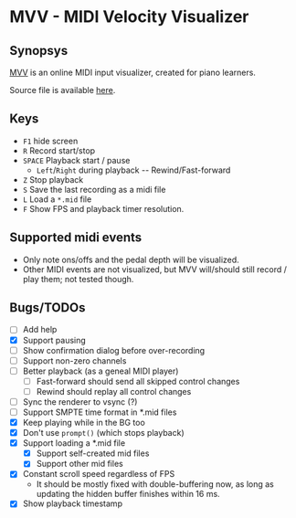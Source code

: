 # MVV - MIDI Velocity Visualizer

## Synopsys

[MVV](https://omakoto.github.io/mvv/) is an online MIDI input visualizer, created for piano learners.

Source file is available [here](https://github.com/omakoto/mvv).

## Keys

- `F1` hide screen
- `R` Record start/stop
- `SPACE` Playback start / pause
  - `Left`/`Right` during playback -- Rewind/Fast-forward
- `Z` Stop playback
- `S` Save the last recording as a midi file
- `L` Load a `*.mid` file
- `F` Show FPS and playback timer resolution.

## Supported midi events

- Only note ons/offs and the pedal depth will be visualized.
- Other MIDI events are not visualized, but MVV will/should still record / play them; not tested though.

## Bugs/TODOs

- [ ] Add help
- [X] Support pausing
- [ ] Show confirmation dialog before over-recording
- [ ] Support non-zero channels
- [ ] Better playback (as a geneal MIDI player)
  - [ ] Fast-forward should send all skipped control changes
  - [ ] Rewind should replay all control changes
- [ ] Sync the renderer to vsync (?)
- [ ] Support SMPTE time format in *.mid files
- [X] Keep playing while in the BG too
- [X] Don't use `prompt()` (which stops playback)
- [X] Support loading a *.mid file
  - [X] Support self-created mid files
  - [X] Support other mid files
- [X] Constant scroll speed regardless of FPS
  - It should be mostly fixed with double-buffering now, as long as updating the hidden buffer finishes within 16 ms.
- [X] Show playback timestamp

